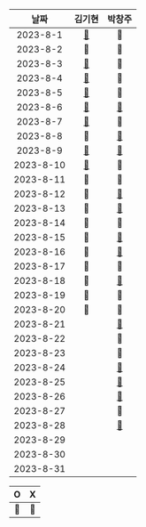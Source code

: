 |    날짜     | 김기현 | 박창주 |
|:---------:|:---:|:---:|
| 2023-8-1  |[🔵](https://github.com/KimKiHyun0206/Backend-Study/tree/main)|🔴|
| 2023-8-2  |🔴|🔴|
| 2023-8-3  |[🔵](https://github.com/KimKiHyun0206/Backend-Study/tree/main)|🔴|
| 2023-8-4  |[🔵](https://github.com/KimKiHyun0206/Fuecoco)|🔴|
| 2023-8-5  |[🔵](https://github.com/KimKiHyun0206/Backend-Study/tree/main)|🔴|
| 2023-8-6  |[🔵](https://github.com/KimKiHyun0206/Backend-Study/tree/main)|[🔵](https://github.com/ds4pae/Daily-Study)|
| 2023-8-7  |[🔵](https://kimkihyun0206.github.io/KiHyun0206.github.io/)|🔴|
| 2023-8-8  |🔴| [🔵](https://github.com/ds4pae/Daily-Study)|
| 2023-8-9  |[🔵](https://kimkihyun0206.github.io/KiHyun0206.github.io/)|[🔵](https://github.com/ds4pae/Daily-Study)|
| 2023-8-10 |[🔵](https://kimkihyun0206.github.io/KiHyun0206.github.io/)|🔴|
| 2023-8-11 |🔴|🔴|
| 2023-8-12 |🔴|[🔵](https://github.com/ds4pae/Daily-Study)|
| 2023-8-13 |🔴|[🔵](https://github.com/ds4pae/Daily-Study)|
| 2023-8-14 |🔵|🔴|
| 2023-8-15 |🔵|[🔵](https://github.com/ds4pae/Daily-Study)|
| 2023-8-16 |🔵|[🔵](https://github.com/ds4pae/Daily-Study)|
| 2023-8-17 |🔵|🔴|
| 2023-8-18 |🔵|[🔵](https://github.com/ds4pae/Daily-Study)|
| 2023-8-19 |🔵|🔵|
| 2023-8-20 |🔵|🔴|
| 2023-8-21 ||[🔵](https://github.com/ds4pae/Daily-Study)|
| 2023-8-22 ||🔴|
| 2023-8-23 ||🔴|
| 2023-8-24 ||[🔵](https://github.com/ds4pae/Daily-Study)|
| 2023-8-25 ||[🔵](https://github.com/ds4pae/Daily-Study)|
| 2023-8-26 ||[🔵](https://github.com/ds4pae/Daily-Study)|
| 2023-8-27 ||🔴|
| 2023-8-28 ||[🔵](https://github.com/ds4pae/CodingTest)|
| 2023-8-29 ||
| 2023-8-30 ||
| 2023-8-31 ||


|     O      | X |
|:-----------:|:----:|
|    🔵    |  🔴  |
